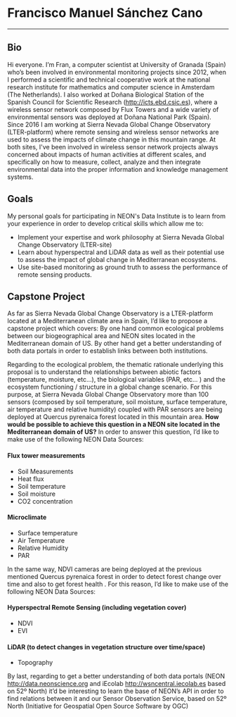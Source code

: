 # Francisco Manuel Sánchez Cano

***
## Bio
Hi everyone. I’m Fran, a computer scientist at University of Granada (Spain) who’s been involved in environmental monitoring projects since 2012, when I performed a scientific and technical cooperative work at the national research institute for mathematics and computer science in Amsterdam (The Netherlands). I also worked at Doñana Biological Station of the Spanish Council for Scientific Research (http://icts.ebd.csic.es), where a wireless sensor network composed by Flux Towers and a wide variety of environmental sensors was deployed at Doñana National Park (Spain). Since 2016 I am working at Sierra Nevada Global Change Observatory (LTER-platform) where remote sensing and wireless sensor networks are used to assess the impacts of climate change in this mountain range. At both sites, I've been involved in wireless sensor network projects always concerned about impacts of human activities at different scales, and specifically on how to measure, collect, analyze and then integrate environmental data into the proper information and knowledge management systems.
 
## Goals
My personal goals for participating in NEON's Data Institute is to learn from your experience in order to develop critical skills which allow me to:
* Implement your expertise and work philosophy at Sierra Nevada Global Change Observatory (LTER-site)
* Learn about hyperspectral and LiDAR data as well as their potential use to assess the impact of global change in Mediterranean ecosystems.
* Use site-based monitoring as ground truth to assess the performance of remote sensing products.

## Capstone Project
As far as Sierra Nevada Global Change Observatory is a LTER-platform located at a Mediterranean climate area in Spain, I’d like to propose a capstone project which covers: By one hand common ecological problems between our biogeographical area and NEON sites located in the Mediterranean domain of US. By other hand get a better understanding of both data portals in order to establish links between both institutions.

Regarding to the ecological problem, the thematic rationale underlying this proposal is to understand the relationships between abiotic factors (temperature, moisture, etc…), the biological variables (PAR, etc... ) and the ecosystem functioning / structure in a global change scenario. For this purpose, at Sierra Nevada Global Change Observatory more than 100 sensors (composed by soil temperature, soil moisture, surface temperature, air temperature and relative humidity) coupled with PAR sensors are being deployed at Quercus pyrenaica forest located in this mountain area. **How would be possible to achieve this question in a NEON site located in the Mediterranean domain of US?** In order to answer this question, I’d like to make use of the following NEON Data Sources:
#### Flux tower measurements
* Soil Measurements
* Heat flux
* Soil temperature
* Soil moisture
* CO2 concentration

#### Microclimate
* Surface temperature
* Air Temperature
* Relative Humidity
* PAR


In the same way, NDVI cameras are being deployed at the previous mentioned Quercus pyrenaica forest in order to detect forest change over time and also to get forest health . For this reason, I’d like to make use of the following NEON Data Sources:
#### Hyperspectral Remote Sensing (including vegetation cover)
* NDVI
* EVI
#### LiDAR (to detect changes in vegetation structure over time/space)
* Topography


By last, regarding to get a better understanding of both data portals (NEON http://data.neonscience.org  and iEcolab http://wsncentral.iecolab.es based on 52º North) it’d be interesting to learn the base of NEON’s API in order to find relations between it and our Sensor Observation Service, based on 52º North (Initiative for Geospatial Open Source Software by OGC)
